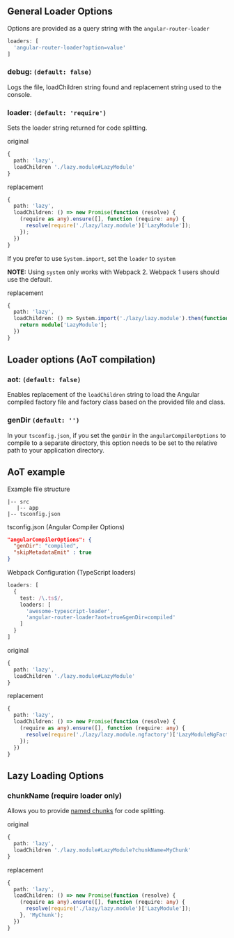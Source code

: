 ## General Loader Options

Options are provided as a query string with the `angular-router-loader`

```ts
loaders: [
  'angular-router-loader?option=value'
]

```

### debug: `(default: false)`

Logs the file, loadChildren string found and replacement string used to the console.

### loader: `(default: 'require')`

Sets the loader string returned for code splitting.

original
```ts
{
  path: 'lazy',
  loadChildren './lazy.module#LazyModule'
}
```

replacement
```ts
{
  path: 'lazy',
  loadChildren: () => new Promise(function (resolve) {
    (require as any).ensure([], function (require: any) {
      resolve(require('./lazy/lazy.module')['LazyModule']);
    });
  })
}
```

If you prefer to use `System.import`, set the `loader` to `system`

**NOTE:** Using `system` only works with Webpack 2. Webpack 1 users should use the default.

replacement
```ts
{
  path: 'lazy',
  loadChildren: () => System.import('./lazy/lazy.module').then(function(module) {
    return module['LazyModule'];
  })
}
```

## Loader options (AoT compilation)

### aot: `(default: false)`

Enables replacement of the `loadChildren` string to
load the Angular compiled factory file and factory class based on the provided file and class.

### genDir `(default: '')`

In your `tsconfig.json`, if you set the `genDir` in the `angularCompilerOptions` to compile to a separate directory, this option needs to be set to the relative path to your application directory.

## AoT example

Example file structure
```
|-- src  
   |-- app  
|-- tsconfig.json
```
tsconfig.json (Angular Compiler Options)

```json
"angularCompilerOptions": {
  "genDir": "compiled",
  "skipMetadataEmit" : true
}
```

Webpack Configuration (TypeScript loaders)
```ts
loaders: [
  {
    test: /\.ts$/,
    loaders: [
      'awesome-typescript-loader',
      'angular-router-loader?aot=true&genDir=compiled'
    ]
  }
]
```

original
```ts
{
  path: 'lazy',
  loadChildren './lazy.module#LazyModule'
}
```

replacement
```ts
{
  path: 'lazy',
  loadChildren: () => new Promise(function (resolve) {
    (require as any).ensure([], function (require: any) {
      resolve(require('./lazy/lazy.module.ngfactory')['LazyModuleNgFactory']);
    });
  })
}
```

## Lazy Loading Options

### chunkName (require loader only)

Allows you to provide [named chunks](http://webpack.github.io/docs/code-splitting.html#named-chunks) for code splitting.

original
```ts
{
  path: 'lazy',
  loadChildren './lazy.module#LazyModule?chunkName=MyChunk'
}
```

replacement
```ts
{
  path: 'lazy',
  loadChildren: () => new Promise(function (resolve) {
    (require as any).ensure([], function (require: any) {
      resolve(require('./lazy/lazy.module')['LazyModule']);
    }, 'MyChunk');
  })
}
```
